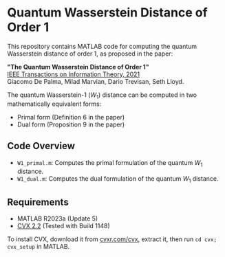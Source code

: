 # Quantum Wasserstein Distance of Order 1

This repository contains MATLAB code for computing the quantum Wasserstein distance of order 1, as proposed in the paper:

**"The Quantum Wasserstein Distance of Order 1"**  
[IEEE Transactions on Information Theory, 2021](https://ieeexplore.ieee.org/document/9420734)  
Giacomo De Palma, Milad Marvian, Dario Trevisan, Seth Lloyd.

The quantum Wasserstein-1 $(W_1)$ distance can be computed in two mathematically equivalent forms:
- Primal form (Definition 6 in the paper)
- Dual form (Proposition 9 in the paper)

## Code Overview

- `W1_primal.m`: Computes the primal formulation of the quantum $W_1$ distance.
- `W1_dual.m`: Computes the dual formulation of the quantum $W_1$ distance. 

## Requirements

- MATLAB R2023a (Update 5)
- [CVX 2.2](http://cvxr.com/cvx/) (Tested with Build 1148)

To install CVX, download it from [cvxr.com/cvx](http://cvxr.com/cvx/), extract it, then run `cd cvx; cvx_setup` in MATLAB.

